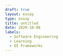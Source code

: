 ```yaml
---
draft: true
layout: essay
type: essay
title: untitled
date: 2020-10-08
labels:
  - Software Engineering
  - Learning
  - UI Frameworks
---
```


